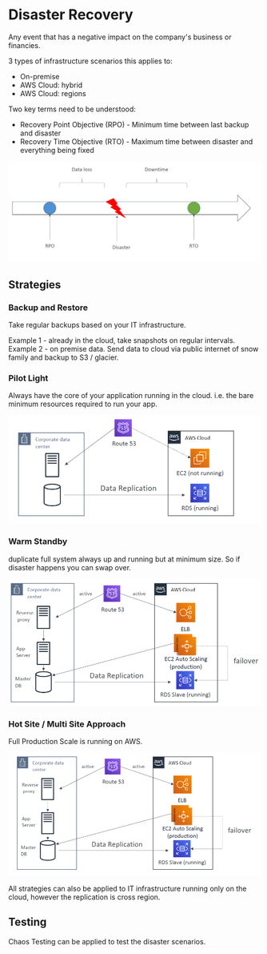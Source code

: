 # Disaster Recovery

Any event that has a negative impact on the company's business or financies.

3 types of infrastructure scenarios this applies to:
- On-premise
- AWS Cloud: hybrid
- AWS Cloud: regions

Two key terms need to be understood:

- Recovery Point Objective (RPO) - Minimum time between last backup and disaster
- Recovery Time Objective (RTO) - Maximum time between disaster and everything being fixed

![](./../../img/rpo_rto.png)

## Strategies

### Backup and Restore

Take regular backups based on your IT infrastructure. 

Example 1 - already in the cloud, take snapshots on regular intervals.
Example 2 - on premise data. Send data to cloud via public internet of snow family and backup to S3 / glacier.

### Pilot Light

Always have the core of your application running in the cloud. i.e. the bare minimum resources required to run your app.

![](./../../img/pilot_light.png)

### Warm Standby

duplicate full system always up and running but at minimum size. So if disaster happens you can swap over.

![](./../../img/warm_standby.png)

### Hot Site / Multi Site Approach

Full Production Scale is running on AWS.

![](./../../img/hot_site.png)

All strategies can also be applied to IT infrastructure running only on the cloud, however the replication is cross region.

## Testing

Chaos Testing can be applied to test the disaster scenarios.